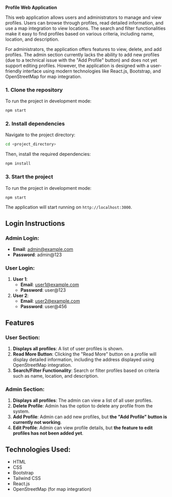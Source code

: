 **Profile Web Application**

This web application allows users and administrators to manage and view profiles. Users can browse through profiles, read detailed information, and use a map integration to view locations. The search and filter functionalities make it easy to find profiles based on various criteria, including name, location, and description.

For administrators, the application offers features to view, delete, and add profiles. The admin section currently lacks the ability to add new profiles (due to a technical issue with the "Add Profile" button) and does not yet support editing profiles. However, the application is designed with a user-friendly interface using modern technologies like React.js, Bootstrap, and OpenStreetMap for map integration.

### 1. Clone the repository
To run the project in development mode:
```bash
npm start
```

### 2. Install dependencies
Navigate to the project directory:
```bash
cd <project_directory>
```

Then, install the required dependencies:
```bash
npm install
```

### 3. Start the project
To run the project in development mode:
```bash
npm start
```

The application will start running on `http://localhost:3000`.

## Login Instructions

### Admin Login:
- **Email**: admin@example.com
- **Password**: admin@123

### User Login:
1. **User 1**:
   - **Email**: user1@example.com
   - **Password**: user@123
2. **User 2**:
   - **Email**: user2@example.com
   - **Password**: user@456

## Features

### User Section:
1. **Displays all profiles**: A list of user profiles is shown.
2. **Read More Button**: Clicking the "Read More" button on a profile will display detailed information, including the address displayed using OpenStreetMap integration.
3. **Search/Filter Functionality**: Search or filter profiles based on criteria such as name, location, and description.

### Admin Section:
1. **Displays all profiles**: The admin can view a list of all user profiles.
2. **Delete Profile**: Admin has the option to delete any profile from the system.
3. **Add Profile**: Admin can add new profiles, but **the "Add Profile" button is currently not working**.
4. **Edit Profile**: Admin can view profile details, but **the feature to edit profiles has not been added yet**.

## Technologies Used:
- HTML
- CSS
- Bootstrap
- Tailwind CSS
- React.js
- OpenStreetMap (for map integration)
